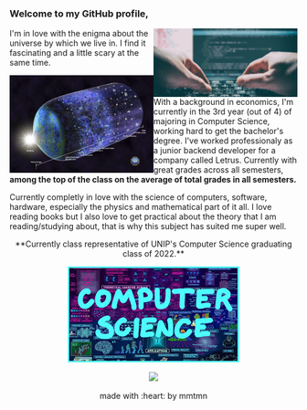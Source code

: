 ### Welcome to my GitHub profile,

<!--
**mmtmn/mmtmn** is a ✨ _special_ ✨ repository because its `README.md` (this file) appears on your GitHub profile.
-->

<img align="right" width=50% height=50% src="https://github.com/mmtmn/mmtmn/blob/main/.github/coding.jpg">


I'm in love with the enigma about the universe by which we live in. I find it fascinating and a little scary at the same time.





<img align="left" width=50% height=50% src="https://github.com/mmtmn/mmtmn/blob/main/.github/universeImage.jpg">

With a background in economics, I'm currently in the 3rd year (out of 4) of majoring in Computer Science, working hard to get the bachelor's degree. I've worked professionaly as a junior backend developer for a company called Letrus. Currently with great grades across all semesters, **among the top of the class on the average of total grades in all semesters.**




Currently completly in love with the science of computers, software, hardware, especially the physics and mathematical part of it all. I love reading books but I also love to get practical about the theory that I am reading/studying about, that is why this subject has suited me super well.



<p align="center">**Currently class representative of UNIP's Computer Science graduating class of 2022.**</p>
<p align="center">
    <img src="https://github.com/mmtmn/mmtmn/blob/main/.github/computerScience.jpg">
</p>

<p align="center">
<img src="https://media.giphy.com/media/3oKIPfEZRwsmwmNxh6/source.gif">
</p>


<p align="center">made with :heart: by mmtmn</p>